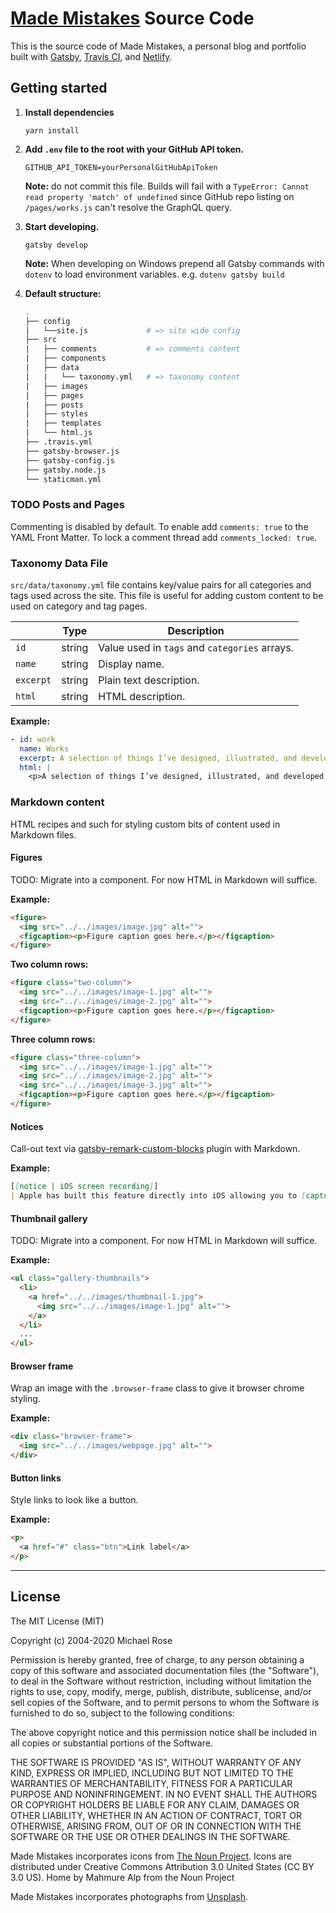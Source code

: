 # [Made Mistakes](https://mademistakes.com) Source Code

This is the source code of Made Mistakes, a personal blog and portfolio built 
with [Gatsby](https://www.gatsbyjs.org/), [Travis CI](https://travis-ci.org/),  and [Netlify](https://www.netlify.com/).

## Getting started

1. **Install dependencies**
   
   ```shell
   yarn install
   ```

2. **Add `.env` file to the root with your GitHub API token.**

   ```
   GITHUB_API_TOKEN=yourPersonalGitHubApiToken
   ```

   **Note:** do not commit this file. Builds will fail with a `TypeError: Cannot read property 'match' of undefined` since GitHub repo listing on `/pages/works.js` can't resolve the GraphQL query.

3. **Start developing.**
   
   ```shell
   gatsby develop
   ```

   **Note:** When developing on Windows prepend all Gatsby commands with `dotenv` to load environment variables. e.g. `dotenv gatsby build`

4. **Default structure:**

   ```bash
   .
   ├── config                      
   |   └──site.js             # => site wide config
   ├── src
   |   ├── comments           # => comments content
   |   ├── components
   |   ├── data
   |   |   └── taxonomy.yml   # => taxonomy content
   |   ├── images
   |   ├── pages
   |   ├── posts
   |   ├── styles
   |   ├── templates
   |   └── html.js
   ├── .travis.yml
   ├── gatsby-browser.js
   ├── gatsby-config.js
   ├── gatsby.node.js
   └── staticman.yml
   ```

### TODO Posts and Pages

Commenting is disabled by default. To enable add `comments: true` to the YAML 
Front Matter. To lock a comment thread add `comments_locked: true`.

### Taxonomy Data File

`src/data/taxonomy.yml` file contains key/value pairs for all categories and tags used across the site. This file is useful for adding custom content to be used on category and tag pages.

|           | Type   | Description                                   |
| --------- | ------ | --------------------------------------------- |
| `id`      | string | Value used in `tags` and `categories` arrays. |
| `name`    | string | Display name.                                 |
| `excerpt` | string | Plain text description.                       |
| `html`    | string | HTML description.                             |

**Example:**

```yaml
- id: work
  name: Works
  excerpt: A selection of things I’ve designed, illustrated, and developed.
  html: |
    <p>A selection of things I’ve designed, illustrated, and developed.</p>
```

### Markdown content

HTML recipes and such for styling custom bits of content used in Markdown files.

#### Figures

TODO: Migrate into a component. For now HTML in Markdown will suffice.

**Example:**

```html
<figure>
  <img src="../../images/image.jpg" alt="">
  <figcaption><p>Figure caption goes here.</p></figcaption>
</figure>
```

**Two column rows:**

```html
<figure class="two-column">
  <img src="../../images/image-1.jpg" alt="">
  <img src="../../images/image-2.jpg" alt="">
  <figcaption><p>Figure caption goes here.</p></figcaption>
</figure>
```

**Three column rows:**

```html
<figure class="three-column">
  <img src="../../images/image-1.jpg" alt="">
  <img src="../../images/image-2.jpg" alt="">
  <img src="../../images/image-3.jpg" alt="">
  <figcaption><p>Figure caption goes here.</p></figcaption>
</figure>
```

#### Notices

Call-out text via [gatsby-remark-custom-blocks](https://github.com/gatsbyjs/gatsby/tree/master/packages/gatsby-remark-custom-blocks) plugin with Markdown.

**Example:**

```markdown
[[notice | iOS screen recording]]
| Apple has built this feature directly into iOS allowing you to [capture the screen](https://support.apple.com/en-us/HT207935) directly on device.
```

#### Thumbnail gallery

TODO: Migrate into a component. For now HTML in Markdown will suffice.

**Example:**

```html
<ul class="gallery-thumbnails">
  <li>
    <a href="../../images/thumbnail-1.jpg">
      <img src="../../images/image-1.jpg" alt="">
    </a>
  </li>
  ...
</ul>
```

#### Browser frame

Wrap an image with the `.browser-frame` class to give it browser chrome styling.

**Example:**

```html
<div class="browser-frame">
  <img src="../../images/webpage.jpg" alt="">
</div>
```

#### Button links

Style links to look like a button.

**Example:**

```html
<p>
  <a href="#" class="btn">Link label</a>
</p>
```

---

## License

The MIT License (MIT)

Copyright (c) 2004-2020 Michael Rose

Permission is hereby granted, free of charge, to any person obtaining a copy
of this software and associated documentation files (the "Software"), to deal
in the Software without restriction, including without limitation the rights
to use, copy, modify, merge, publish, distribute, sublicense, and/or sell
copies of the Software, and to permit persons to whom the Software is
furnished to do so, subject to the following conditions:

The above copyright notice and this permission notice shall be included in all
copies or substantial portions of the Software.

THE SOFTWARE IS PROVIDED "AS IS", WITHOUT WARRANTY OF ANY KIND, EXPRESS OR
IMPLIED, INCLUDING BUT NOT LIMITED TO THE WARRANTIES OF MERCHANTABILITY,
FITNESS FOR A PARTICULAR PURPOSE AND NONINFRINGEMENT. IN NO EVENT SHALL THE
AUTHORS OR COPYRIGHT HOLDERS BE LIABLE FOR ANY CLAIM, DAMAGES OR OTHER
LIABILITY, WHETHER IN AN ACTION OF CONTRACT, TORT OR OTHERWISE, ARISING FROM,
OUT OF OR IN CONNECTION WITH THE SOFTWARE OR THE USE OR OTHER DEALINGS IN THE
SOFTWARE.

Made Mistakes incorporates icons from [The Noun Project](https://thenounproject.com/).
Icons are distributed under Creative Commons Attribution 3.0 United States (CC BY 3.0 US).
Home by Mahmure Alp from the Noun Project

Made Mistakes incorporates photographs from [Unsplash](https://unsplash.com).
